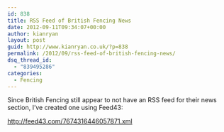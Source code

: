 ```yaml
---
id: 838
title: RSS Feed of British Fencing News
date: 2012-09-11T09:34:07+00:00
author: kianryan
layout: post
guid: http://www.kianryan.co.uk/?p=838
permalink: /2012/09/rss-feed-of-british-fencing-news/
dsq_thread_id:
  - "839495286"
categories:
  - Fencing
---
```

Since British Fencing still appear to not have an RSS feed for their news section, I&#8217;ve created one using Feed43:

http://feed43.com/7674316446057871.xml